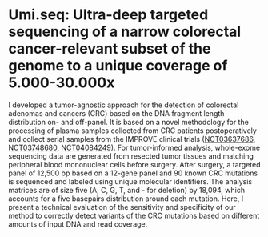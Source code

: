 # Umi.seq: Ultra-deep targeted sequencing of a narrow colorectal cancer-relevant subset of the genome to a unique coverage of 5.000-30.000x

I developed a tumor-agnostic approach for the detection of colorectal adenomas and cancers (CRC) based on the DNA fragment length distribution on- and off-panel. It is based on a novel methodology for the processing of plasma samples collected from CRC patients postoperatively and collect serial samples from the IMPROVE clinical trials ([NCT03637686](https://clinicaltrials.gov/ct2/show/NCT03637686), [NCT03748680](https://clinicaltrials.gov/ct2/show/NCT03748680), [NCT04084249](https://clinicaltrials.gov/ct2/show/NCT04084249)). For tumor-informed analysis, whole-exome sequencing data are generated from resected tumor tissues and matching peripheral blood mononuclear cells before surgery. After surgery, a targeted panel of 12,500 bp based on a 12-gene panel and 90 known CRC mutations is sequenced and labeled using unique molecular identifiers. The analysis matrices are of size five (A, C, G, T, and - for deletion) by 18,094, which accounts for a five basepairs distribution around each mutation. Here, I present a technical evaluation of the sensitivity and specificity of our method to correctly detect variants of the CRC mutations based on different amounts of input DNA and read coverage. 
